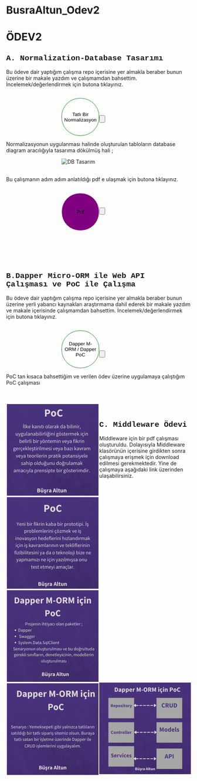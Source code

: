 # BusraAltun_Odev2


<h1>ÖDEV2</h1>
<h2 style = "font-family:courier,arial,helvetica;">A. Normalization-Database Tasarımı</h2>
<div>
<p> Bu ödeve dair yaptığım çalışma repo içerisine yer almakla beraber bunun üzerine bir makale yazdım ve çalışmamdan bahsettim. İncelemek/değerlendirmek için butona tıklayınız.</p>
<a target="blank" href="https://busraltunb.medium.com/tatl%C4%B1-bir-normalization-uygulamas%C4%B1-864a7cc7f2b9" >

<button  style="
background-color:white;border:1px solid green;
margin-top : 3%; margin-left : 30%;
width:103px;
height:103px;
border-radius: 50px;
-moz-border-radius: 50px;
-webkit-border-radius: 50px;">Tatlı Bir Normalizasyon <button>
 </a>
 </div>
 <p> Normalizasyonun uygulanması halinde oluşturulan tabloların database diagram aracılığıyla tasarıma dökülmüş hali ;
 </p>
<img style ="width:300px; height:300px; margin-left:30%" src="https://miro.medium.com/max/596/1*XrTpUxQznnXy2j_DLPtQTA.png" alt="DB Tasarım"/> <br><br>

<div>
<p>Bu çalışmanın adım adım anlatıldığı pdf e ulaşmak için butona tıklayınız.</p>
<a target="blank" href="https://drive.google.com/file/d/1aNRkWEoB--lzyjdpgsR5jRlCIllhOErS/view" >

<button  style="
background-color:purple;border:1px solid white;
margin-top : 3%; margin-left : 30%;
width:103px;
height:103px;
border-radius: 50px;
-moz-border-radius: 50px;
-webkit-border-radius: 50px;">Pdf<button>
 </a>
 </div>
<br>
<br>
<br>
<br>

<h2 style = "font-family:courier,arial,helvetica;">B.Dapper Micro-ORM ile Web API Çalışması ve PoC ile Çalışma</h2>
<div>
<p> Bu ödeve dair yaptığım çalışma repo içerisine yer almakla beraber bunun üzerine yerli yabancı kaynakları araştırmama dahil ederek bir makale yazdım ve makale içerisinde çalışmamdan bahsettim. İncelemek/değerlendirmek için butona tıklayınız.</p>
<a target="blank" href="https://busraltunb.medium.com/micro-mu-orm-dapper-98c1b0516f04" >

<button  style="
background-color:white;border:1px solid green;
margin-top : 3%; margin-left : 30%;
width:103px;
height:103px;
border-radius: 50px;
-moz-border-radius: 50px;
-webkit-border-radius: 50px;">Dapper M-ORM / Dapper PoC <button>
 </a>
 </div>
<p> PoC tan kısaca bahsettiğim ve verilen ödev üzerine uygulamaya çalıştığım PoC çalışması </p> <br><br>
<div class="row row-cols-1 row-cols-md-3 g-4">
  <div class="col">
    <div class="card">
      <img style = "float:left; margin : 2px;" src="images/1.png" class="card-img-top" alt="...">
      <div class="card-body">
      </div>
    </div>
  </div>
  <div class="col">
    <div class="card">
      <img style = "float:left; margin : 2px;" src="images/2.png" class="card-img-top" alt="...">
      <div class="card-body">
      </div>
    </div>
  </div>
  <div class="col">
    <div class="card">
      <img style = "float:left; margin : 2px;" src="images/3.png" class="card-img-top" alt="...">
      <div class="card-body">
      </div>
    </div>
  </div>
  <div class="col">
    <div class="card">
      <img style = "float:left; margin : 2px;" src="images/4.png" class="card-img-top" alt="...">
      <div class="card-body">
      </div>
    </div>
  </div>
  <div class="col">
    <div class="card">
      <img style = "float:left; " src="images/5.png" class="card-img-top" alt="...">
      <div class="card-body">
      </div>
    </div>
  </div>
</div>
<br>
<h2 style = "font-family:courier,arial,helvetica;">C. Middleware Ödevi </h2>
<p> Middleware için bir pdf çalışması oluşturuldu. Dolayısıyla Middleware klasörünün içerisine girdikten sonra çalışmaya erişmek için download edilmesi gerekmektedir. Yine de çalışmaya aşağıdaki link üzerinden ulaşabilirsiniz.
</p
<a target="blank" href="https://drive.google.com/file/d/1egwcFQD8v_iTyWW-R4XtgFmphrQTmxpk/view?usp=sharing" >
</a>
